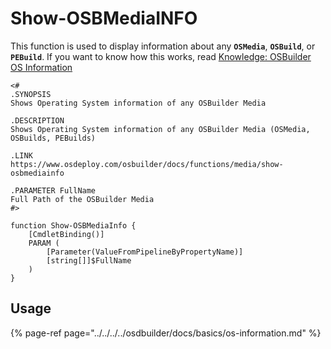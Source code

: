 # Show-OSBMediaINFO

This function is used to display information about any **`OSMedia`**, **`OSBuild`**, or **`PEBuild`**.  If you want to know how this works, read [Knowledge: OSBuilder OS Information](../../articles/osbuilder-os-information.md)

```text
<#
.SYNOPSIS
Shows Operating System information of any OSBuilder Media

.DESCRIPTION
Shows Operating System information of any OSBuilder Media (OSMedia, OSBuilds, PEBuilds)

.LINK
https://www.osdeploy.com/osbuilder/docs/functions/media/show-osbmediainfo

.PARAMETER FullName
Full Path of the OSBuilder Media
#>

function Show-OSBMediaInfo {
    [CmdletBinding()]
    PARAM (
		[Parameter(ValueFromPipelineByPropertyName)]
		[string[]]$FullName
    )
}
```

## Usage

{% page-ref page="../../../../osdbuilder/docs/basics/os-information.md" %}

